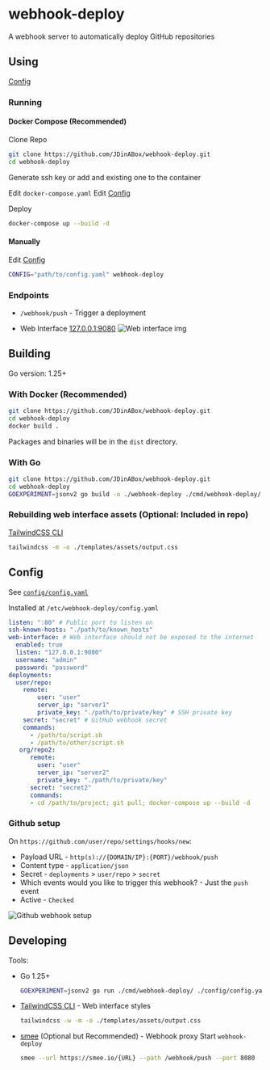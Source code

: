 # webhook-deploy

A webhook server to automatically deploy GitHub repositories

## Using

[Config](#config)

### Running

#### Docker Compose (Recommended)

Clone Repo

```sh
git clone https://github.com/JDinABox/webhook-deploy.git
cd webhook-deploy
```

Generate ssh key or add and existing one to the container

Edit `docker-compose.yaml`
Edit [Config](#config)

Deploy

```sh
docker-compose up --build -d
```

#### Manually

Edit [Config](#config)

```sh
CONFIG="path/to/config.yaml" webhook-deploy
```

### Endpoints

- `/webhook/push` - Trigger a deployment

- Web Interface [127.0.0.1:9080](127.0.0.1:9080)
  ![Web interface img](./docs/assets/web-interface.jpg "Web interface")

## Building

Go version: 1.25+

### With Docker (Recommended)

```sh
git clone https://github.com/JDinABox/webhook-deploy.git
cd webhook-deploy
docker build .
```

Packages and binaries will be in the `dist` directory.

### With Go

```sh
git clone https://github.com/JDinABox/webhook-deploy.git
cd webhook-deploy
GOEXPERIMENT=jsonv2 go build -o ./webhook-deploy ./cmd/webhook-deploy/
```

### Rebuilding web interface assets (Optional: Included in repo)

[TailwindCSS CLI](https://tailwindcss.com/docs/installation/tailwind-cli)

```sh
tailwindcss -m -o ./templates/assets/output.css
```

## Config

See [`config/config.yaml`](./config/config.yaml)

Installed at `/etc/webhook-deploy/config.yaml`

```yaml
listen: ":80" # Public port to listen on
ssh-known-hosts: "./path/to/known_hosts"
web-interface: # Web interface should not be exposed to the internet
  enabled: true
  listen: "127.0.0.1:9080"
  username: "admin"
  password: "password"
deployments:
  user/repo:
    remote:
        user: "user"
        server_ip: "server1"
        private_key: "./path/to/private/key" # SSH private key
    secret: "secret" # GitHub webhook secret
    commands:
      - /path/to/script.sh
      - /path/to/other/script.sh
   org/repo2:
      remote:
        user: "user"
        server_ip: "server2"
        private_key: "./path/to/private/key"
      secret: "secret2"
      commands:
      - cd /path/to/project; git pull; docker-compose up --build -d
```

### Github setup

On `https://github.com/user/repo/settings/hooks/new`:

- Payload URL - `http(s)://{DOMAIN/IP}:{PORT}/webhook/push`
- Content type - `application/json`
- Secret - `deployments` > `user/repo` > `secret`
- Which events would you like to trigger this webhook? - Just the `push` event
- Active - `Checked`

![Github webhook setup](./docs/assets/webhook-config.jpg "Github webhook setup")

## Developing

Tools:

- Go 1.25+
  ```sh
  GOEXPERIMENT=jsonv2 go run ./cmd/webhook-deploy/ ./config/config.yaml
  ```
- [TailwindCSS CLI](https://tailwindcss.com/docs/installation/tailwind-cli) - Web interface styles
  ```sh
  tailwindcss -w -m -o ./templates/assets/output.css
  ```
- [smee](https://github.com/probot/smee-client) (Optional but Recommended) - Webhook proxy
  Start `webhook-deploy`
  ```sh
  smee --url https://smee.io/{URL} --path /webhook/push --port 8080
  ```
